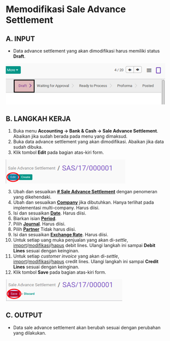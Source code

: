 # Memodifikasi Sale Advance Settlement

## A. INPUT

* Data advance settlement yang akan dimodifikasi harus memiliki status **Draft**.

![](../../img/sale-advance-settlement/status-draft.png)

## B. LANGKAH KERJA

1. Buka menu **Accounting -> Bank & Cash -> Sale Advance Settlement**. Abaikan jika sudah berada pada menu yang dimaksud.
2. Buka data advance settlement yang akan dimodifikasi. Abaikan jika data sudah dibuka.
3. Klik tombol **Edit** pada bagian atas-kiri form.

![](../../img/sale-advance-settlement/tombol-edit.png)

3. Ubah dan sesuaikan **[# Sale Advance Settlement](./penjelasan.md#field-name)** dengan penomeran yang dikehendaki.
4. Ubah dan sesuaikan **[Company](./penjelasan.md#field-company)** jika dibutuhkan. Hanya terlihat pada implementasi multi-company. Harus diisi.
5. Isi dan sesuaikan **[Date](./penjelasan.md#field-date)**. Harus diisi.
6. Biarkan isian **[Period](./penjelasan.md#field-period)**.
7. Pilih **[Journal](./penjelasan.md#field-journal)**. Harus diisi.
8. Pilih **[Partner](./penjelasan.md#field-partner)** Tidak harus diisi.
9. Isi dan sesuaikan **[Exchange Rate](./penjelasan.md#field-exchange-rate)**. Harus diisi.
10. <a name="langkah-10">Untuk</a> setiap uang muka penjualan yang akan di-*settle*, [import](./debit-line.md)/[modifikasi](./memodifikasi-debit-line.md)/[hapus](./menghapus-debit-line.md) debit lines. Ulangi langkah ini sampai **Debit Lines** sesuai dengan keinginan.
11. <a name="langkah-11">Untuk</a> setiap *customer invoice* yang akan di-*settle*, [import](./credit-line-import.md)/[modifikasi](./memodifikasi-credit-line.md)/[hapus](./menghapus-credit-line.md) credit lines. Ulangi langkah ini sampai **Credit Lines** sesuai dengan keinginan.
12. <a name="langkah-12">Klik</a> tombol **Save** pada bagian atas-kiri form.

![](../../img/sale-advance-settlement/tombol-edit-save.png)

## C. OUTPUT

* Data sale advance settlement akan berubah sesuai dengan perubahan yang dilakukan.
